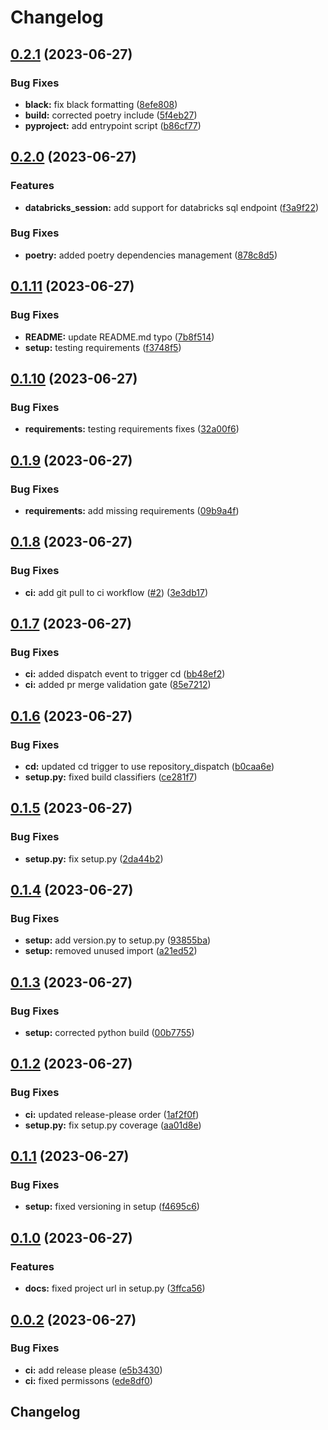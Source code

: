 # Changelog

## [0.2.1](https://github.com/Broomva/databricks_session/compare/v0.2.0...v0.2.1) (2023-06-27)


### Bug Fixes

* **black:** fix black formatting ([8efe808](https://github.com/Broomva/databricks_session/commit/8efe8089c311a28dcedfcd5d919eaa09c02839a0))
* **build:** corrected poetry include ([5f4eb27](https://github.com/Broomva/databricks_session/commit/5f4eb277bfe9f5af24a8badfe90c77551fce449d))
* **pyproject:** add entrypoint script ([b86cf77](https://github.com/Broomva/databricks_session/commit/b86cf770dabf2393e6fee76a2fbce4bd5d02fae1))

## [0.2.0](https://github.com/Broomva/databricks_session/compare/v0.1.11...v0.2.0) (2023-06-27)


### Features

* **databricks_session:** add support for databricks sql endpoint ([f3a9f22](https://github.com/Broomva/databricks_session/commit/f3a9f2267a6c2925aa9b8b9d849ef51a1ec8e407))


### Bug Fixes

* **poetry:** added poetry dependencies management ([878c8d5](https://github.com/Broomva/databricks_session/commit/878c8d53e4a3a8a07fe5d329e55d8efa04fdff2a))

## [0.1.11](https://github.com/Broomva/databricks_session/compare/v0.1.10...v0.1.11) (2023-06-27)


### Bug Fixes

* **README:** update README.md typo ([7b8f514](https://github.com/Broomva/databricks_session/commit/7b8f514d4ba4647a39fbe9f371892b4eeca75b5c))
* **setup:** testing requirements ([f3748f5](https://github.com/Broomva/databricks_session/commit/f3748f5ff2de63eb7f305b48ec74a0341b84b4bf))

## [0.1.10](https://github.com/Broomva/databricks_session/compare/v0.1.9...v0.1.10) (2023-06-27)


### Bug Fixes

* **requirements:** testing requirements fixes ([32a00f6](https://github.com/Broomva/databricks_session/commit/32a00f685261ff4d449417f2c19c449591bc047b))

## [0.1.9](https://github.com/Broomva/databricks_session/compare/v0.1.8...v0.1.9) (2023-06-27)


### Bug Fixes

* **requirements:** add missing requirements ([09b9a4f](https://github.com/Broomva/databricks_session/commit/09b9a4fda460bed158378e588b3b497b30bfc2ff))

## [0.1.8](https://github.com/Broomva/databricks_session/compare/v0.1.7...v0.1.8) (2023-06-27)


### Bug Fixes

* **ci:** add git pull to ci workflow ([#2](https://github.com/Broomva/databricks_session/issues/2)) ([3e3db17](https://github.com/Broomva/databricks_session/commit/3e3db17778e47a009b635ebc91d9904374819287))

## [0.1.7](https://github.com/Broomva/databricks_session/compare/v0.1.6...v0.1.7) (2023-06-27)


### Bug Fixes

* **ci:** added dispatch event to trigger cd ([bb48ef2](https://github.com/Broomva/databricks_session/commit/bb48ef2159e0151daf545ad68714b9cef09ec767))
* **ci:** added pr merge validation gate ([85e7212](https://github.com/Broomva/databricks_session/commit/85e72128d5521ed17716a3fde3f96c506c729fe5))

## [0.1.6](https://github.com/Broomva/databricks_session/compare/v0.1.5...v0.1.6) (2023-06-27)


### Bug Fixes

* **cd:** updated cd trigger to use repository_dispatch ([b0caa6e](https://github.com/Broomva/databricks_session/commit/b0caa6ee2e0c8ab2642d5633978601c7b252d1e7))
* **setup.py:** fixed build classifiers ([ce281f7](https://github.com/Broomva/databricks_session/commit/ce281f738400806cabbdb535d87e4ef3a4b08240))

## [0.1.5](https://github.com/Broomva/databricks_session/compare/v0.1.4...v0.1.5) (2023-06-27)


### Bug Fixes

* **setup.py:** fix setup.py ([2da44b2](https://github.com/Broomva/databricks_session/commit/2da44b23ff81575461170e7be427954da7786bd6))

## [0.1.4](https://github.com/Broomva/databricks_session/compare/v0.1.3...v0.1.4) (2023-06-27)


### Bug Fixes

* **setup:** add version.py to setup.py ([93855ba](https://github.com/Broomva/databricks_session/commit/93855ba11a96fded368421952a2f1192f25da717))
* **setup:** removed unused import ([a21ed52](https://github.com/Broomva/databricks_session/commit/a21ed529a35cafc40adbd543a6fa05ffc6751506))

## [0.1.3](https://github.com/Broomva/databricks_session/compare/v0.1.2...v0.1.3) (2023-06-27)


### Bug Fixes

* **setup:** corrected python build ([00b7755](https://github.com/Broomva/databricks_session/commit/00b77550a16f5bf0520608c80158f08e98c27ef3))

## [0.1.2](https://github.com/Broomva/databricks_session/compare/v0.1.1...v0.1.2) (2023-06-27)


### Bug Fixes

* **ci:** updated release-please order ([1af2f0f](https://github.com/Broomva/databricks_session/commit/1af2f0fe1bfb94204a145cdb7931ed8e2299ecaa))
* **setup.py:** fix setup.py coverage ([aa01d8e](https://github.com/Broomva/databricks_session/commit/aa01d8ea97be486b634470b8454efef42c8f3690))

## [0.1.1](https://github.com/Broomva/databricks_session/compare/v0.1.0...v0.1.1) (2023-06-27)


### Bug Fixes

* **setup:** fixed versioning in setup ([f4695c6](https://github.com/Broomva/databricks_session/commit/f4695c6cc433c10e4454c0604619382efc00161d))

## [0.1.0](https://github.com/Broomva/databricks_session/compare/v0.0.2...v0.1.0) (2023-06-27)


### Features

* **docs:** fixed project url in setup.py ([3ffca56](https://github.com/Broomva/databricks_session/commit/3ffca561b84011f7f5035b45546151f3b9e1b8c9))

## [0.0.2](https://github.com/Broomva/databricks_session/compare/0.0.1...v0.0.2) (2023-06-27)


### Bug Fixes

* **ci:** add release please ([e5b3430](https://github.com/Broomva/databricks_session/commit/e5b3430bb5c2c90b6fb23a26cbcdd75dd9d3eacf))
* **ci:** fixed permissons ([ede8df0](https://github.com/Broomva/databricks_session/commit/ede8df04a7d88e357a3d9e0d155354441e1c1d89))

## Changelog
